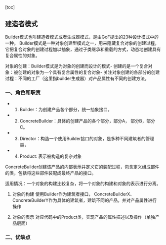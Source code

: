 [toc]
## 建造者模式

Builder模式也叫建造者模式或者生成器模式，是由GoF提出的23种设计模式中的一种。
Builder模式是一种对象创建型模式之一，用来隐藏复合对象的创建过程，它把复合对象的创建过程加以抽象，通过子类继承和重载的方式，动态地创建具有复合属性的对象。

对象的创建：Builder模式是为对象的创建而设计的模式- 创建的是一个复合对象：被创建的对象为一个具有复合属性的复合对象- 关注对象创建的各部分的创建过程：不同的工厂（这里指builder生成器）对产品属性有不同的创建方法。

### 一、角色和职责
- 1) Builder：为创建产品各个部分，统一抽象接口。
- 2) ConcreteBuilder：具体的创建产品的各个部分，部分A， 部分B，部分C。
- 3) Director：构造一个使用Builder接口的对象，是多种不同建筑者的管理类，
- 4) Product: 表示被构造的复杂对象

ConcreteBuilder创建该产品的内部表示并定义它的装配过程，包含定义组成部件的类，包括将这些部件装配成最终产品的接口。

适用情况：一个对象的构建比较复杂，将一个对象的构建和对象的表示进行分离。
1. 对象的构建
使用Builder作为建筑者接口，
ConcreteBuilderX、ConcreteBuilderY作为具体的建筑者，建筑不同的产品，并对产品属性进行操作

2. 对象的表示
对应代码中的Product类，实现产品的属性描述以及操作（单独产品层面）

### 二、优缺点


